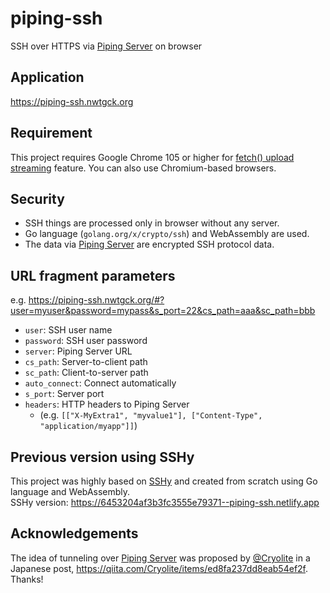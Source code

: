 # piping-ssh
SSH over HTTPS via [Piping Server] on browser

## Application
<https://piping-ssh.nwtgck.org>

## Requirement
This project requires Google Chrome 105 or higher for [fetch() upload streaming](https://www.chromestatus.com/feature/5274139738767360) feature.
You can also use Chromium-based browsers.

## Security
* SSH things are processed only in browser without any server.
* Go language (`golang.org/x/crypto/ssh`) and WebAssembly are used. 
* The data via [Piping Server] are encrypted SSH protocol data. 

## URL fragment parameters

e.g. <https://piping-ssh.nwtgck.org/#?user=myuser&password=mypass&s_port=22&cs_path=aaa&sc_path=bbb>

* `user`: SSH user name
* `password`: SSH user password
* `server`: Piping Server URL
* `cs_path`: Server-to-client path
* `sc_path`: Client-to-server path
* `auto_connect`: Connect automatically
* `s_port`: Server port
* `headers`: HTTP headers to Piping Server
    - (e.g. `[["X-MyExtra1", "myvalue1"], ["Content-Type", "application/myapp"]]`)

## Previous version using SSHy
This project was highly based on [SSHy] and created from scratch using Go language and WebAssembly.  
SSHy version: <https://6453204af3b3fc3555e79371--piping-ssh.netlify.app>

## Acknowledgements
The idea of tunneling over [Piping Server] was proposed by [@Cryolite](https://github.com/Cryolite) in a Japanese post, <https://qiita.com/Cryolite/items/ed8fa237dd8eab54ef2f>. Thanks!

[Piping Server]: https://github.com/nwtgck/piping-server
[SSHy]: https://github.com/stuicey/SSHy
